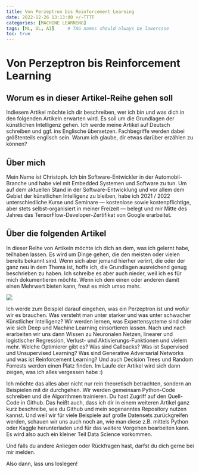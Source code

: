 ```yaml
---
title: Von Perzeptron bis Reinforcement Learning
date: 2022-12-26 13:13:00 +/-TTTT
categories: [MACHINE LEARNING]
tags: [ML, DL, AI]     # TAG names should always be lowercase
toc: true
---
```


# Von Perzeptron bis Reinforcement Learning
## Worum es in dieser Artikel-Reihe gehen soll
Indiesem Artikel möchte ich dir beschreiben, wer ich bin und was dich in den folgenden Artikeln erwarten wird. Es soll um die Grundlagen der künstlichen Intelligenz gehen. Ich werde meine Artikel auf Deutsch schreiben und ggf. ins Englische übersetzen. Fachbegriffe werden dabei größtenteils englisch sein. Warum ich glaube, dir etwas darüber erzählen zu können?

## Über mich
Mein Name ist Christoph. Ich bin Software-Entwickler in der Automobil-Branche und habe viel mit Embedded Systemen und Software zu tun. Um auf dem aktuellen Stand in der Software-Entwicklung und vor allem dem Gebiet der künstlichen Intelligenz zu bleiben, habe ich 2021 / 2022 unterschiedliche Kurse und Seminare — kostenlose sowie kostenpflichtige, aber stets selbst-organisiert in meiner Freizeit — belegt und mir Mitte des Jahres das TensorFlow-Developer-Zertifikat von Google erarbeitet.

## Über die folgenden Artikel
In dieser Reihe von Artikeln möchte ich dich an dem, was ich gelernt habe, teilhaben lassen. Es wird um Dinge gehen, die den meisten oder vielen bereits bekannt sind. Wenn sich aber jemand hierher verirrt, die oder der ganz neu in dem Thema ist, hoffe ich, die Grundlagen ausreichend genug beschrieben zu haben. Ich schreibe es aber auch nieder, weil ich es für mich dokumentieren möchte. Wenn ich dem einen oder anderen damit einen Mehrwert bieten kann, freut es mich umso mehr.

![](https://miro.medium.com/v2/resize:fit:1100/format:webp/1*BlpCbI_b-wzHVlW3IpHDkA.png)

Ich werde zum Beispiel darauf eingehen, was ein Perzeptron ist und wofür wir es brauchen. Was versteht man unter starker und was unter schwacher Künstlicher Intelligenz? Wir werden lernen, was Expertensysteme sind oder wie sich Deep und Machine Learning einsortieren lassen.
Nach und nach erarbeiten wir uns dann Wissen zu Neuronalen Netzen, linearer und logistischer Regression, Verlust- und Aktivierungs-Funktionen und vielem mehr. Welche Optimierer gibt es? Was sind Callbacks? Was ist Supervised und Unsupervised Learning? Was sind Generative Adversarial Networks und was ist Reinforcement Learning? Und auch Decision Trees und Random Forrests werden einen Platz finden. Im Laufe der Artikel wird sich dann zeigen, was ich alles vergessen habe :)

Ich möchte das alles aber nicht nur rein theoretisch betrachten, sondern an Beispielen mit dir durchgehen. Wir werden gemeinsam Python-Code schreiben und die Algorithmen trainieren. Du hast Zugriff auf den Quell-Code in Github. Das heißt auch, dass ich dir in einem weiteren Artikel ganz kurz beschreibe, wie du Github und mein sogenanntes Repository nutzen kannst. Und weil wir für viele Beispiele auf große Datensets zurückgreifen werden, schauen wir uns auch noch an, wie man diese z.B. mittels Python oder Kaggle herunterladen und für das weitere Vorgehen bearbeiten kann. Es wird also auch ein kleiner Teil Data Science vorkommen.

Und falls du andere Anliegen oder Rückfragen hast, darfst du dich gerne bei mir melden.

Also dann, lass uns loslegen!
